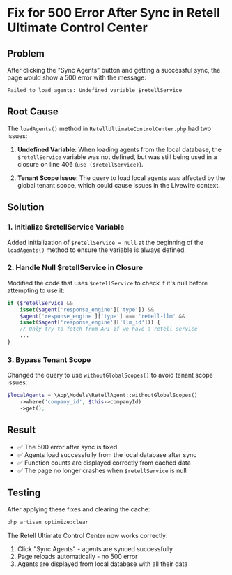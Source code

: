 # Fix for 500 Error After Sync in Retell Ultimate Control Center

## Problem
After clicking the "Sync Agents" button and getting a successful sync, the page would show a 500 error with the message:
```
Failed to load agents: Undefined variable $retellService
```

## Root Cause
The `loadAgents()` method in `RetellUltimateControlCenter.php` had two issues:

1. **Undefined Variable**: When loading agents from the local database, the `$retellService` variable was not defined, but was still being used in a closure on line 406 (`use ($retellService)`).

2. **Tenant Scope Issue**: The query to load local agents was affected by the global tenant scope, which could cause issues in the Livewire context.

## Solution

### 1. Initialize $retellService Variable
Added initialization of `$retellService = null` at the beginning of the `loadAgents()` method to ensure the variable is always defined.

### 2. Handle Null $retellService in Closure
Modified the code that uses `$retellService` to check if it's null before attempting to use it:
```php
if ($retellService && 
    isset($agent['response_engine']['type']) && 
    $agent['response_engine']['type'] === 'retell-llm' &&
    isset($agent['response_engine']['llm_id'])) {
    // Only try to fetch from API if we have a retell service
    ...
}
```

### 3. Bypass Tenant Scope
Changed the query to use `withoutGlobalScopes()` to avoid tenant scope issues:
```php
$localAgents = \App\Models\RetellAgent::withoutGlobalScopes()
    ->where('company_id', $this->companyId)
    ->get();
```

## Result
- ✅ The 500 error after sync is fixed
- ✅ Agents load successfully from the local database after sync
- ✅ Function counts are displayed correctly from cached data
- ✅ The page no longer crashes when `$retellService` is null

## Testing
After applying these fixes and clearing the cache:
```bash
php artisan optimize:clear
```

The Retell Ultimate Control Center now works correctly:
1. Click "Sync Agents" - agents are synced successfully
2. Page reloads automatically - no 500 error
3. Agents are displayed from local database with all their data